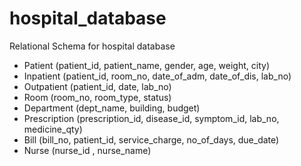 # hospital_database



Relational Schema for hospital database 
* Patient (patient_id, patient_name, gender, age, weight, city)
* Inpatient (patient_id, room_no, date_of_adm, date_of_dis, lab_no)
* Outpatient (patient_id, date, lab_no)
* Room (room_no, room_type, status)
* Department (dept_name, building, budget)
* Prescription (prescription_id, disease_id, symptom_id, lab_no, medicine_qty)
* Bill (bill_no, patient_id, service_charge, no_of_days, due_date)
* Nurse (nurse_id , nurse_name)
